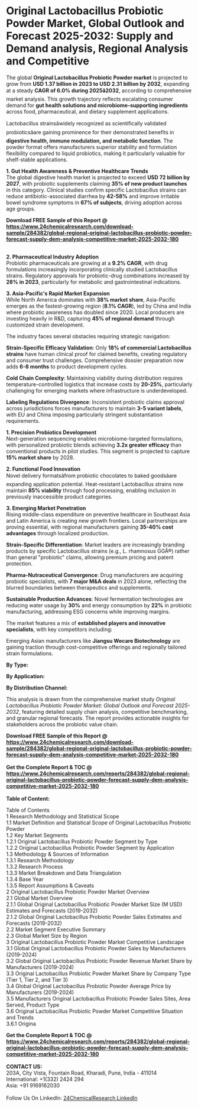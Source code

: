 <h1>Original Lactobacillus Probiotic Powder Market, Global Outlook and Forecast 2025-2032: Supply and Demand analysis, Regional Analysis and Competitive</h1><p>The global <strong>Original Lactobacillus Probiotic Powder market</strong> is projected to grow from <strong>USD 1.37 billion in 2023 to USD 2.31 billion by 2032</strong>, expanding at a steady <strong>CAGR of 6.0% during 2025â2032</strong>, according to comprehensive market analysis. This growth trajectory reflects escalating consumer demand for <strong>gut health solutions and microbiome-supporting ingredients</strong> across food, pharmaceutical, and dietary supplement applications.</p><p>Lactobacillus strainsâwidely recognized as scientifically validated probioticsâare gaining prominence for their demonstrated benefits in <strong>digestive health, immune modulation, and metabolic function</strong>. The powder format offers manufacturers superior stability and formulation flexibility compared to liquid probiotics, making it particularly valuable for shelf-stable applications.</p><p><strong>1. Gut Health Awareness &amp; Preventive Healthcare Trends</strong><br>
The global digestive health market is projected to exceed <strong>USD 72 billion by 2027</strong>, with probiotic supplements claiming <strong>35% of new product launches</strong> in this category. Clinical studies confirm specific Lactobacillus strains can reduce antibiotic-associated diarrhea by <strong>42-58%</strong> and improve irritable bowel syndrome symptoms in <strong>67% of subjects</strong>, driving adoption across age groups.</p><div><b>Download FREE Sample of this Report @ 
            <a href="https://www.24chemicalresearch.com/download-sample/284382/global-regional-original-lactobacillus-probiotic-powder-forecast-supply-dem-analysis-competitive-market-2025-2032-180">
            https://www.24chemicalresearch.com/download-sample/284382/global-regional-original-lactobacillus-probiotic-powder-forecast-supply-dem-analysis-competitive-market-2025-2032-180</a></b></div><br><p><strong>2. Pharmaceutical Industry Adoption</strong><br>
Probiotic pharmaceuticals are growing at a <strong>9.2% CAGR</strong>, with drug formulations increasingly incorporating clinically studied Lactobacillus strains. Regulatory approvals for probiotic-drug combinations increased by <strong>28% in 2023</strong>, particularly for metabolic and gastrointestinal indications.</p><p><strong>3. Asia-Pacific's Rapid Market Expansion</strong><br>
While North America dominates with <strong>38% market share</strong>, Asia-Pacific emerges as the fastest-growing region (<strong>8.1% CAGR</strong>), led by China and India where probiotic awareness has doubled since 2020. Local producers are investing heavily in R&amp;D, capturing <strong>45% of regional demand</strong> through customized strain development.</p><p>The industry faces several obstacles requiring strategic navigation:</p><p><strong>Strain-Specific Efficacy Validation</strong>: Only <strong>18% of commercial Lactobacillus strains</strong> have human clinical proof for claimed benefits, creating regulatory and consumer trust challenges. Comprehensive dossier preparation now adds <strong>6-8 months</strong> to product development cycles.</p><p><strong>Cold Chain Complexity</strong>: Maintaining viability during distribution requires temperature-controlled logistics that increase costs by <strong>20-25%</strong>, particularly challenging for emerging markets where infrastructure is underdeveloped.</p><p><strong>Labeling Regulations Divergence</strong>: Inconsistent probiotic claims approval across jurisdictions forces manufacturers to maintain <strong>3-5 variant labels</strong>, with EU and China imposing particularly stringent substantiation requirements.</p><p><strong>1. Precision Probiotics Development</strong><br>
Next-generation sequencing enables microbiome-targeted formulations, with personalized probiotic blends achieving <strong>3.2x greater efficacy</strong> than conventional products in pilot studies. This segment is projected to capture <strong>15% market share</strong> by 2028.</p><p><strong>2. Functional Food Innovation</strong><br>
Novel delivery formatsâfrom probiotic chocolates to baked goodsâare expanding application potential. Heat-resistant Lactobacillus strains now maintain <strong>85% viability</strong> through food processing, enabling inclusion in previously inaccessible product categories.</p><p><strong>3. Emerging Market Penetration</strong><br>
Rising middle-class expenditure on preventive healthcare in Southeast Asia and Latin America is creating new growth frontiers. Local partnerships are proving essential, with regional manufacturers gaining <strong>35-40% cost advantages</strong> through localized production.</p><p><strong>Strain-Specific Differentiation</strong>: Market leaders are increasingly branding products by specific Lactobacillus strains (e.g., L. rhamnosus GGÂ®) rather than general "probiotic" claims, allowing premium pricing and patent protection.</p><p><strong>Pharma-Nutraceutical Convergence</strong>: Drug manufacturers are acquiring probiotic specialists, with <strong>7 major M&amp;A deals</strong> in 2023 alone, reflecting the blurred boundaries between therapeutics and supplements.</p><p><strong>Sustainable Production Advances</strong>: Novel fermentation technologies are reducing water usage by <strong>30%</strong> and energy consumption by <strong>22%</strong> in probiotic manufacturing, addressing ESG concerns while improving margins.</p><p>The market features a mix of <strong>established players and innovative specialists</strong>, with key competitors including:</p><p>Emerging Asian manufacturers like <strong>Jiangsu Wecare Biotechnology</strong> are gaining traction through cost-competitive offerings and regionally tailored strain formulations.</p><p><strong>By Type:</strong></p><p><strong>By Application:</strong></p><p><strong>By Distribution Channel:</strong></p><p>This analysis is drawn from the comprehensive market study <em>Original Lactobacillus Probiotic Powder Market: Global Outlook and Forecast 2025-2032</em>, featuring detailed supply chain analysis, competitive benchmarking, and granular regional forecasts. The report provides actionable insights for stakeholders across the probiotic value chain.</p><div><b>Download FREE Sample of this Report @ 
            <a href="https://www.24chemicalresearch.com/download-sample/284382/global-regional-original-lactobacillus-probiotic-powder-forecast-supply-dem-analysis-competitive-market-2025-2032-180">
            https://www.24chemicalresearch.com/download-sample/284382/global-regional-original-lactobacillus-probiotic-powder-forecast-supply-dem-analysis-competitive-market-2025-2032-180</a></b></div><br><div><b>Get the Complete Report & TOC @ 
            <a href="https://www.24chemicalresearch.com/reports/284382/global-regional-original-lactobacillus-probiotic-powder-forecast-supply-dem-analysis-competitive-market-2025-2032-180">
            https://www.24chemicalresearch.com/reports/284382/global-regional-original-lactobacillus-probiotic-powder-forecast-supply-dem-analysis-competitive-market-2025-2032-180</a></b></div><br>
            <b>Table of Content:</b><p>Table of Contents<br />
1 Research Methodology and Statistical Scope<br />
1.1 Market Definition and Statistical Scope of Original Lactobacillus Probiotic Powder<br />
1.2 Key Market Segments<br />
1.2.1 Original Lactobacillus Probiotic Powder Segment by Type<br />
1.2.2 Original Lactobacillus Probiotic Powder Segment by Application<br />
1.3 Methodology & Sources of Information<br />
1.3.1 Research Methodology<br />
1.3.2 Research Process<br />
1.3.3 Market Breakdown and Data Triangulation<br />
1.3.4 Base Year<br />
1.3.5 Report Assumptions & Caveats<br />
2 Original Lactobacillus Probiotic Powder Market Overview<br />
2.1 Global Market Overview<br />
2.1.1 Global Original Lactobacillus Probiotic Powder Market Size (M USD) Estimates and Forecasts (2019-2032)<br />
2.1.2 Global Original Lactobacillus Probiotic Powder Sales Estimates and Forecasts (2019-2032)<br />
2.2 Market Segment Executive Summary<br />
2.3 Global Market Size by Region<br />
3 Original Lactobacillus Probiotic Powder Market Competitive Landscape<br />
3.1 Global Original Lactobacillus Probiotic Powder Sales by Manufacturers (2019-2024)<br />
3.2 Global Original Lactobacillus Probiotic Powder Revenue Market Share by Manufacturers (2019-2024)<br />
3.3 Original Lactobacillus Probiotic Powder Market Share by Company Type (Tier 1, Tier 2, and Tier 3)<br />
3.4 Global Original Lactobacillus Probiotic Powder Average Price by Manufacturers (2019-2024)<br />
3.5 Manufacturers Original Lactobacillus Probiotic Powder Sales Sites, Area Served, Product Type<br />
3.6 Original Lactobacillus Probiotic Powder Market Competitive Situation and Trends<br />
3.6.1 Origina</p><div><b>Get the Complete Report & TOC @ 
            <a href="https://www.24chemicalresearch.com/reports/284382/global-regional-original-lactobacillus-probiotic-powder-forecast-supply-dem-analysis-competitive-market-2025-2032-180">
            https://www.24chemicalresearch.com/reports/284382/global-regional-original-lactobacillus-probiotic-powder-forecast-supply-dem-analysis-competitive-market-2025-2032-180</a></b></div><br><b>CONTACT US:</b><br>
            203A, City Vista, Fountain Road, Kharadi, Pune, India - 411014<br>
            International: +1(332) 2424 294<br>
            Asia: +91 9169162030 <br><br>
            Follow Us On LinkedIn: <a href="https://www.linkedin.com/company/24chemicalresearch/">24ChemicalResearch LinkedIn</a>